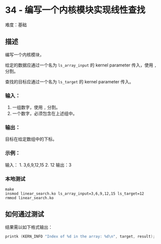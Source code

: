 # 34 - 编写一个内核模块实现线性查找

难度：基础

## 描述

编写一个内核模块，

给定的数据应通过一个名为 `ls_array_input` 的 kernel parameter 传入，使用 `,` 分割。

查找的目标应通过一个名为 `ls_target` 的 kernel parameter 传入。

### 输入：

1. 一组数字，使用 `,` 分割。
2. 一个数字，必须包含在上述组中。

### 输出：

目标在给定数组中的下标。

### 示例：

输入：
    1. 3,6,9,12,15
    2. 12
输出：3

### 本地测试

``` shell
make
insmod linear_search.ko ls_array_input=3,6,9,12,15 ls_target=12
rmmod linear_search.ko
```

## 如何通过测试

结果需以如下格式输出：

```c
printk (KERN_INFO "Index of %d in the array: %d\n", target, result);
```
